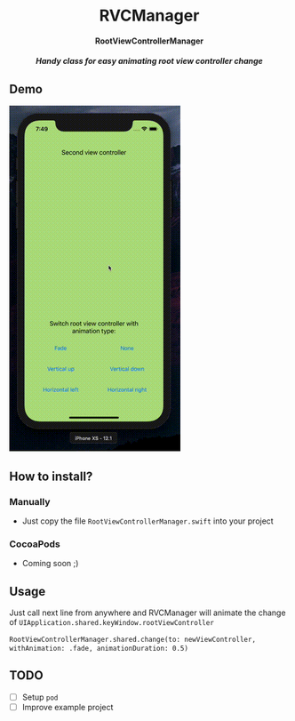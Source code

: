 <h1 align="center">
  <br>
  RVCManager
  <br>
</h1>

<h4 align="center">RootViewControllerManager</h4>
<h5 align="center">Handy class for easy animating root view controller change</h5>

## Demo
![alt tag](https://raw.githubusercontent.com/moridaffy/rvcmanager/master/demovideo.gif)

## How to install?
### Manually
* Just copy the file ```RootViewControllerManager.swift``` into your project

### CocoaPods
* Coming soon ;)

## Usage
Just call next line from anywhere and RVCManager will animate the change of ```UIApplication.shared.keyWindow.rootViewController```

```
RootViewControllerManager.shared.change(to: newViewController, withAnimation: .fade, animationDuration: 0.5)
```

## TODO
- [ ] Setup ```pod```
- [ ] Improve example project
